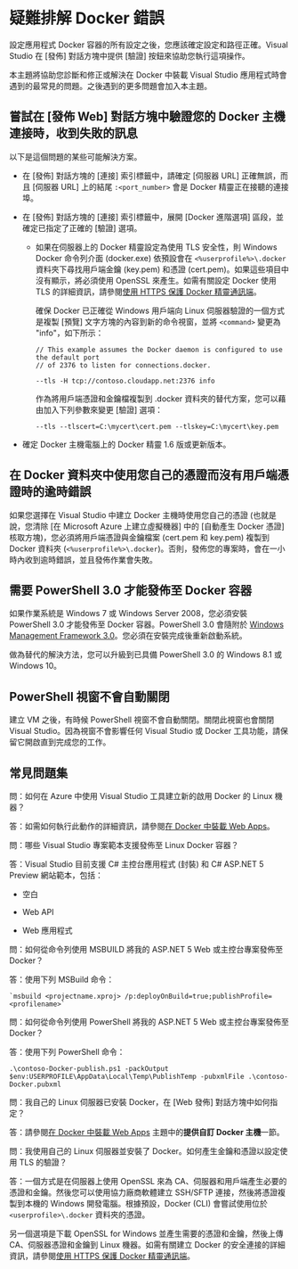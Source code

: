 <properties
   pageTitle="使用 Visual Studio 疑難排解 Windows 上的 Docker 用戶端錯誤 | Microsoft Azure"
   description="疑難排解使用 Visual Studio 在 Windows 上建立及部署 Web 應用程式到 Docker 時您會遇到的問題。"
   services="visual-studio-online"
   documentationCenter="na"
   authors="TomArcher"
   manager="douge"
   editor="" />
<tags
   ms.service="multiple"
   ms.devlang="dotnet"
   ms.topic="article"
   ms.tgt_pltfrm="na"
   ms.workload="multiple"
   ms.date="12/18/2015"
   ms.author="tarcher" />

# 疑難排解 Docker 錯誤

設定應用程式 Docker 容器的所有設定之後，您應該確定設定和路徑正確。Visual Studio 在 [發佈] 對話方塊中提供 [驗證] 按鈕來協助您執行這項操作。

本主題將協助您診斷和修正或解決在 Docker 中裝載 Visual Studio 應用程式時會遇到的最常見的問題。之後遇到的更多問題會加入本主題。

## 嘗試在 [發佈 Web] 對話方塊中驗證您的 Docker 主機連接時，收到失敗的訊息

以下是這個問題的某些可能解決方案。

- 在 [發佈] 對話方塊的 [連接] 索引標籤中，請確定 [伺服器 URL] 正確無誤，而且 [伺服器 URL] 上的結尾 `:<port_number>` 會是 Docker 精靈正在接聽的連接埠。

- 在 [發佈] 對話方塊的 [連接] 索引標籤中，展開 [Docker 進階選項] 區段，並確定已指定了正確的 [驗證] 選項。
  - 如果在伺服器上的 Docker 精靈設定為使用 TLS 安全性，則 Windows Docker 命令列介面 (docker.exe) 依預設會在 `<%userprofile%>\.docker` 資料夾下尋找用戶端金鑰 (key.pem) 和憑證 (cert.pem)。如果這些項目中沒有顯示，將必須使用 OpenSSL 來產生。如需有關設定 Docker 使用 TLS 的詳細資訊，請參閱[使用 HTTPS 保護 Docker 精靈通訊端](https://docs.docker.com/articles/https/)。

	確保 Docker 已正確從 Windows 用戶端向 Linux 伺服器驗證的一個方式是複製 [預覽] 文字方塊的內容到新的命令視窗，並將 `<command>` 變更為 "info"，如下所示：

    ```
    // This example assumes the Docker daemon is configured to use the default port
    // of 2376 to listen for connections.docker.

    --tls -H tcp://contoso.cloudapp.net:2376 info
    ```

    作為將用戶端憑證和金鑰檔複製到 .docker 資料夾的替代方案，您可以藉由加入下列參數來變更 [驗證] 選項：

    ```
    --tls --tlscert=C:\mycert\cert.pem --tlskey=C:\mycert\key.pem
    ```
- 確定 Docker 主機電腦上的 Docker 精靈 1.6 版或更新版本。

## 在 Docker 資料夾中使用您自己的憑證而沒有用戶端憑證時的逾時錯誤

如果您選擇在 Visual Studio 中建立 Docker 主機時使用您自己的憑證 (也就是說，您清除 [在 Microsoft Azure 上建立虛擬機器] 中的 [自動產生 Docker 憑證] 核取方塊)，您必須將用戶端憑證與金鑰檔案 (cert.pem 和 key.pem) 複製到 Docker 資料夾 (`<%userprofile%>\.docker`)。否則，發佈您的專案時，會在一小時內收到逾時錯誤，並且發佈作業會失敗。

## 需要 PowerShell 3.0 才能發佈至 Docker 容器

如果作業系統是 Windows 7 或 Windows Server 2008，您必須安裝 PowerShell 3.0 才能發佈至 Docker 容器。PowerShell 3.0 會隨附於 [Windows Management Framework 3.0](https://www.microsoft.com/zh-TW/download/details.aspx?id=34595)。您必須在安裝完成後重新啟動系統。

做為替代的解決方法，您可以升級到已具備 PowerShell 3.0 的 Windows 8.1 或 Windows 10。

## PowerShell 視窗不會自動關閉

建立 VM 之後，有時候 PowerShell 視窗不會自動關閉。關閉此視窗也會關閉 Visual Studio。因為視窗不會影響任何 Visual Studio 或 Docker 工具功能，請保留它開啟直到完成您的工作。

## 常見問題集

問：如何在 Azure 中使用 Visual Studio 工具建立新的啟用 Docker 的 Linux 機器？

答：如需如何執行此動作的詳細資訊，請參閱[在 Docker 中裝載 Web Apps](vs-azure-tools-docker-hosting-web-apps-in-docker.md)。

問：哪些 Visual Studio 專案範本支援發佈至 Linux Docker 容器？

答：Visual Studio 目前支援 C# 主控台應用程式 (封裝) 和 C# ASP.NET 5 Preview 網站範本，包括：

- 空白

- Web API

- Web 應用程式

問：如何從命令列使用 MSBUILD 將我的 ASP.NET 5 Web 或主控台專案發佈至 Docker？

答：使用下列 MSBuild 命令：

    `msbuild <projectname.xproj> /p:deployOnBuild=true;publishProfile=<profilename>`

問：如何從命令列使用 PowerShell 將我的 ASP.NET 5 Web 或主控台專案發佈至 Docker？

答：使用下列 PowerShell 命令：

```
.\contoso-Docker-publish.ps1 -packOutput $env:USERPROFILE\AppData\Local\Temp\PublishTemp -pubxmlFile .\contoso-Docker.pubxml
```

問：我自己的 Linux 伺服器已安裝 Docker，在 [Web 發佈] 對話方塊中如何指定？

答：請參閱[在 Docker 中裝載 Web Apps](vs-azure-tools-docker-hosting-web-apps-in-docker.md) 主題中的**提供自訂 Docker 主機**一節。

問：我使用自己的 Linux 伺服器並安裝了 Docker。如何產生金鑰和憑證以設定使用 TLS 的驗證？

答：一個方式是在伺服器上使用 OpenSSL 來為 CA、伺服器和用戶端產生必要的憑證和金鑰。然後您可以使用協力廠商軟體建立 SSH/SFTP 連接，然後將憑證複製到本機的 Windows 開發電腦。根據預設，Docker (CLI) 會嘗試使用位於 `<userprofile>\.docker` 資料夾的憑證。

另一個選項是下載 OpenSSL for Windows 並產生需要的憑證和金鑰，然後上傳 CA、伺服器憑證和金鑰到 Linux 機器。如需有關建立 Docker 的安全連接的詳細資訊，請參閱[使用 HTTPS 保護 Docker 精靈通訊端](https://docs.docker.com/articles/https/)。

<!---HONumber=AcomDC_1223_2015-->